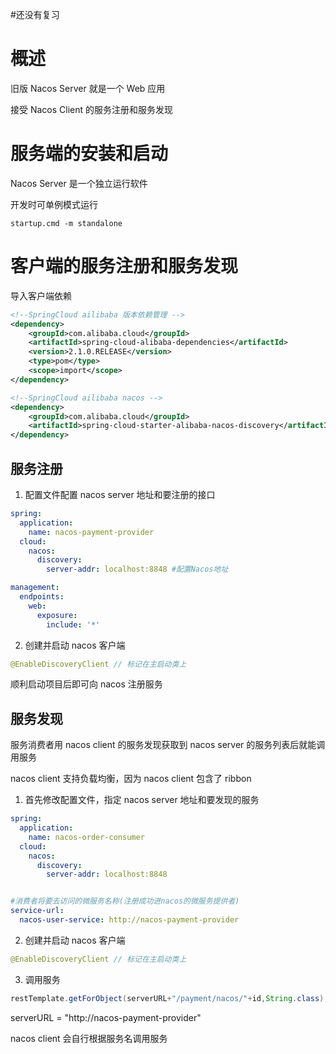 #还没有复习 

# 概述

旧版 Nacos Server 就是一个 Web 应用

接受 Nacos Client 的服务注册和服务发现


# 服务端的安装和启动

Nacos Server 是一个独立运行软件

开发时可单例模式运行

```shell
startup.cmd -m standalone
```

# 客户端的服务注册和服务发现


导入客户端依赖

```xml
<!--SpringCloud ailibaba 版本依赖管理 -->
<dependency>
	<groupId>com.alibaba.cloud</groupId>
	<artifactId>spring-cloud-alibaba-dependencies</artifactId>
	<version>2.1.0.RELEASE</version>
	<type>pom</type>
	<scope>import</scope>
</dependency>
```

```xml
<!--SpringCloud ailibaba nacos -->
<dependency>
	<groupId>com.alibaba.cloud</groupId>
	<artifactId>spring-cloud-starter-alibaba-nacos-discovery</artifactId>
</dependency>
```

## 服务注册

1. 配置文件配置 nacos server 地址和要注册的接口

```yml
spring:
  application:
    name: nacos-payment-provider
  cloud:
    nacos:
      discovery:
        server-addr: localhost:8848 #配置Nacos地址

management:
  endpoints:
    web:
      exposure:
        include: '*'
```

2. 创建并启动 nacos 客户端

```java
@EnableDiscoveryClient // 标记在主启动类上
```

顺利启动项目后即可向 nacos 注册服务

## 服务发现

服务消费者用 nacos client 的服务发现获取到 nacos server 的服务列表后就能调用服务

nacos client 支持负载均衡，因为 nacos client 包含了 ribbon

1. 首先修改配置文件，指定 nacos server 地址和要发现的服务

```yml
spring:
  application:
    name: nacos-order-consumer
  cloud:
    nacos:
      discovery:
        server-addr: localhost:8848


#消费者将要去访问的微服务名称(注册成功进nacos的微服务提供者)
service-url:
  nacos-user-service: http://nacos-payment-provider
```

2. 创建并启动 nacos 客户端

```java
@EnableDiscoveryClient // 标记在主启动类上
```

3. 调用服务

```java
restTemplate.getForObject(serverURL+"/payment/nacos/"+id,String.class);
```

serverURL = "http://nacos-payment-provider"

nacos client 会自行根据服务名调用服务

